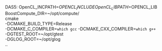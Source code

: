
DAS5:
OpenCL_INCPATH=$OPENCL_INCLUDE OpenCL_LIBPATH=$OPENCL_LIB BoostCompute_DIR=~/opt/compute/ \
cmake \
  -DCMAKE_BUILD_TYPE=Release \
  -DCMAKE_C_COMPILER=`which gcc` -DCMAKE_CXX_COMPILER=`which g++` \
  -DGTEST_ROOT=~/opt/gtest \
  -DGLOG_ROOT=~/opt/glog \
 ..

